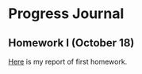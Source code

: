 # Progress Journal

## Homework I (October 18)

[Here](/files/IE581-HW1-2019-SevalAta.ipynb.json) is my report of first homework.
